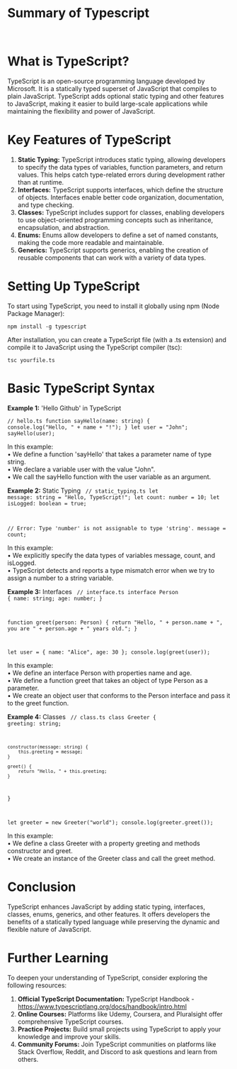 # Summary of Typescript

&nbsp;</br>

# What is TypeScript?
TypeScript is an open-source programming language developed by Microsoft. It is a statically typed superset of JavaScript that compiles to plain JavaScript. TypeScript adds optional static typing and other features to JavaScript, making it easier to build large-scale applications while maintaining the flexibility and power of JavaScript.


# Key Features of TypeScript
1.	<b>Static Typing:</b> TypeScript introduces static typing, allowing developers to specify the data types of variables, function parameters, and return values. This helps catch type-related errors during development rather than at runtime.
2.	<b>Interfaces:</b> TypeScript supports interfaces, which define the structure of objects. Interfaces enable better code organization, documentation, and type checking.
3.	<b>Classes:</b> TypeScript includes support for classes, enabling developers to use object-oriented programming concepts such as inheritance, encapsulation, and abstraction.
4.	<b>Enums:</b> Enums allow developers to define a set of named constants, making the code more readable and maintainable.
5.	<b>Generics:</b> TypeScript supports generics, enabling the creation of reusable components that can work with a variety of data types.



# Setting Up TypeScript
To start using TypeScript, you need to install it globally using npm (Node Package Manager):

<code>npm install -g typescript</code>

After installation, you can create a TypeScript file (with a .ts extension) and compile it to JavaScript using the TypeScript compiler (tsc):

<code>tsc yourfile.ts</code>



# Basic TypeScript Syntax
<b>Example 1:</b> 'Hello Github' in TypeScript

<code>// hello.ts 
	function sayHello(name: string) { 
	console.log("Hello, " + name + "!"); 
	} 
      let user = "John"; 
      sayHello(user); 
</code>
      
In this example:</br>
•	We define a function 'sayHello' that takes a parameter name of type string.</br>
•	We declare a variable user with the value "John".</br>
•	We call the sayHello function with the user variable as an argument.</br>



<b>Example 2:</b> Static Typing
<code>
// static_typing.ts
let message: string = "Hello, TypeScript!";
let count: number = 10;
let isLogged: boolean = true;

// Error: Type 'number' is not assignable to type 'string'.
message = count;
</code>

In this example:</br>
•	We explicitly specify the data types of variables message, count, and isLogged.</br>
•	TypeScript detects and reports a type mismatch error when we try to assign a number to a string variable.</br>


<b>Example 3:</b> Interfaces
<code>
// interface.ts
interface Person {
    name: string;
    age: number;
}

function greet(person: Person) {
    return "Hello, " + person.name + ", you are " + person.age + " years old.";
}

let user = { name: "Alice", age: 30 };
console.log(greet(user));
</code>

In this example:</br>
•	We define an interface Person with properties name and age.</br>
•	We define a function greet that takes an object of type Person as a parameter.</br>
•	We create an object user that conforms to the Person interface and pass it to the greet function.</br>


<b>Example 4:</b> Classes
<code>
// class.ts
class Greeter {
    greeting: string;

    constructor(message: string) {
        this.greeting = message;
    }

    greet() {
        return "Hello, " + this.greeting;
    }
}

let greeter = new Greeter("world");
console.log(greeter.greet());
</code>

In this example:</br>
•	We define a class Greeter with a property greeting and methods constructor and greet.</br>
•	We create an instance of the Greeter class and call the greet method.</br>



# Conclusion
TypeScript enhances JavaScript by adding static typing, interfaces, classes, enums, generics, and other features. It offers developers the benefits of a statically typed language while preserving the dynamic and flexible nature of JavaScript.


# Further Learning
To deepen your understanding of TypeScript, consider exploring the following resources:
1.	<b>Official TypeScript Documentation:</b> TypeScript Handbook - https://www.typescriptlang.org/docs/handbook/intro.html 
2.	<b>Online Courses:</b> Platforms like Udemy, Coursera, and Pluralsight offer comprehensive TypeScript courses.
3.	<b>Practice Projects:</b> Build small projects using TypeScript to apply your knowledge and improve your skills.
4.	<b>Community Forums:</b> Join TypeScript communities on platforms like Stack Overflow, Reddit, and Discord to ask questions and learn from others.
   




